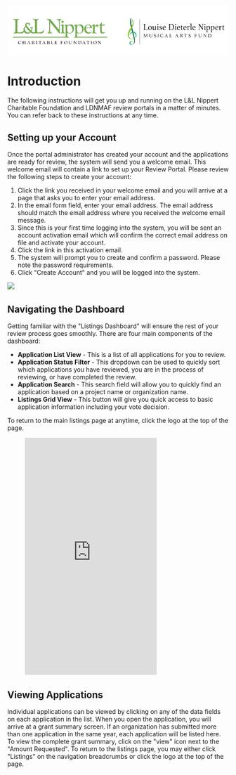 ![logo](_media/logo.png)

# Introduction
The following instructions will get you up and running on the L&L Nippert Charitable Foundation and LDNMAF review portals in a matter of minutes. You can refer back to these instructions at any time.

## Setting up your Account
Once the portal administrator has created your account and the applications are ready for review, the system will send you a welcome email. This welcome email will contain a link to set up your Review Portal. Please review the following steps to create your account: 
 1. Click the link you received in your welcome email and you will arrive at a page that asks you to enter your email address. 
 2. In the email form field, enter your email address. The email address should match the email address where you received the welcome email message. 
 3. Since this is your first time logging into the system, you will be sent an account activation email which will confirm the correct email address on file and activate your account. 
 4. Click the link in this activation email.
 5. The system will prompt you to create and confirm a password. Please note the password requirements.
 6. Click "Create Account" and you will be logged into the system.  

[![](http://img.youtube.com/vi/AW5b2zGtctU/0.jpg)](http://www.youtube.com/watch?v=AW5b2zGtctU "")

## Navigating the Dashboard
Getting familiar with the "Listings Dashboard" will ensure the rest of your review process goes smoothly. There are four main components of the dashboard: 
 * **Application List View** - This is a list of all applications for you to review. 
 * **Application Status Filter** - This dropdown can be used to quickly sort which applications you have reviewed, you are in the process of reviewing, or have completed the review. 
 * **Application Search** - This search field will allow you to quickly find an application based on a project name or organization name. 
 * **Listings Grid View** - This button will give you quick access to basic application information including your vote decision. 

To return to the main listings page at anytime, click the logo at the top of the page. 

<figure class="video_container">
  <iframe  height="540" src="https://www.youtube.com/embed/xkDyuP3E3Og" frameborder="0" allowfullscreen="true"> </iframe>
</figure>      

## Viewing Applications
Individual applications can be viewed by clicking on any of the data fields on each application in the list. When you open the application, you will arrive at a grant summary screen. If an organization has submitted more than one application in the same year, each application will be listed here. To view the complete grant summary, click on the "view" icon next to the "Amount Requested". To return to the listings page, you may either click "Listings" on the navigation breadcrumbs or click the logo at the top of the page.    